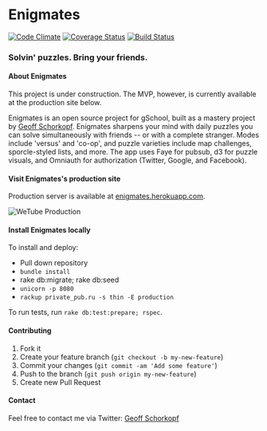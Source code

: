 # Enigmates

[![Code Climate](https://codeclimate.com/github/gschorkopf/enigmates.png)](https://codeclimate.com/github/gschorkopf/enigmates)
[![Coverage Status](https://coveralls.io/repos/gschorkopf/enigmates/badge.png)](https://coveralls.io/r/gschorkopf/enigmates)
[![Build Status](https://travis-ci.org/gschorkopf/enigmates.png)](https://travis-ci.org/gschorkopf/enigmates)

### Solvin' puzzles. Bring your friends.

#### About Enigmates

This project is under construction. The MVP, however, is currently available at the production site below.

Enigmates is an open source project for gSchool, built as a mastery project by [Geoff Schorkopf](http://www.github.com/gschorkopf). Enigmates sharpens your mind with daily puzzles you can solve simultaneously with friends -- or with a complete stranger. Modes include 'versus' and 'co-op', and puzzle varieties include map challenges, sporcle-styled lists, and more. The app uses Faye for pubsub, d3 for puzzle visuals, and Omniauth for authorization (Twitter, Google, and Facebook).

#### Visit Enigmates's production site

Production server is available at [enigmates.herokuapp.com](http://enigmates.herokuapp.com).

![WeTube Production](http://i.imgur.com/jdmlPJY.png)

#### Install Enigmates locally

To install and deploy:
* Pull down repository
* `bundle install`
* rake db:migrate; rake db:seed
* `unicorn -p 8080`
* `rackup private_pub.ru -s thin -E production`

To run tests, run `rake db:test:prepare; rspec`.

#### Contributing

1. Fork it
2. Create your feature branch (`git checkout -b my-new-feature`)
3. Commit your changes (`git commit -am 'Add some feature'`)
4. Push to the branch (`git push origin my-new-feature`)
5. Create new Pull Request

#### Contact

Feel free to contact me via Twitter: [Geoff Schorkopf](http://twitter.com/gschork)
